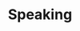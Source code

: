 ---
title: Speaking
hide_title: false
seo:
  title: Speaking
  description: 'I speak at events for a variety of audiences.'
  extra: []
layout: advanced
sections:
  - section_id: available-topics
    type: section_content
    content: >
      Talks and workshops I frequently deliver are listed below. Each can be adapted to fill a slot between from 30 and 60 minutes. Custom topics and setups are also available upon request; inquire below. 

      ## For Consumers

      ### The Only Way to Stop Identity Theft
      There is a lot of press, scare tactics, and snake oil in the identity-protection world. We separate what works from what doesn't. Sneak peek - effective protection is surprisingly easy. Also available as a 90-minute workshop; participants will apply the protections for themselves and get easy-to-follow procedures for maintaining them.

      ### How to stop Internet crime and save time 
      Passwords are annoying, and it seems impossible to follow all the advice. Password Managers are here to save your day - used correctly, they are also one of the best ways to stop internet crime. We explain how. Also appropriate for leaders of businesses 5-50. Also available as a workshop; participants set up a recommended password manager on their devices and learn to use it correctly. 

      ## For Leaders of businesses 5-50

      ### Protect yourself from internet crime by outsourcing IT and finance
      Delegating IT and Finance to dedicated vendors can help you grow your business and improve your resistance to internet crime.

      ### What American title companies learned the hard way
      Paying for real estate in the USA is an attractive target for internet criminals. A single title company may process millions in transactions every day, each with new people unfamiliar to the process and no recourse if a criminal steps in to divert a payment. They solved this challenge. We look at the top approaches they developed and how they can work for other businesses.

      ### Demystifying the Cloud
      Skeptics famously describe the cloud as "someone else's computer," implying it is no better than doing it yourself. Yet many companies are saving millions in IT and efficiency costs by moving to cloud-native designs. Other cloud migration projects have failed, overbudget and with nothing to show. Why? In this talk, we describe the true benefits of the cloud and the hallmarks of a strategy that will succeed. Also available as a workshop in which participants generate an action plan toward a cloud-first strategy.

      ### How to think about Cybersecurity insurance
      People have mixed feelings about insurance - policies are often expensive and have lengthy eligibility requirements. Yet in an age of rising internet crime, it would be foolhardy to skip one. This talk explains which businesses benefit most from insurance, how the right plan fits into a overall crime-prevention plan, and even how a policy can increase your risk of attack.    

      ### The best way to protect sensitive client information
      Safeguarding client secrets is critical to maintaining your trusted reputation. But clients often are inconsistent, misinformed, or even sloppy about protecting secrets they send. How can you efficiently serve them while ensuring they are protected? This talk describes how.

      ## For Leaders of businesses 100-500

      ### How to delight customers with good security
      Many businesses experience customer oversight that can incur significant cost and can extend the sales process - questionnaires and audits and redlined contract addendums. Many leaders see these as distractions or battles. In this talk, we discuss strategies to streamline and accelerate these activities. Done right, your security responses can even be a differentiating value proposition than can help you win bids. Also available as a workshop, with each participant generating a personalized plan for their business.

      ### How to hire and manage a cybersecurity team
      Many senior leaders find security mystifying - they do not understand the work those teams do and what a successful team looks like. As a result, many security teams are misaligned to the rest of their organization and spend resources for no benefit. This talk describes how to help your security teams be most effective. 

      ### Why most Lean Six Sigma initiatives fail
      Since the 1980s, the business world has been awash in Lean or Six Sigma efforts. Often billed as the path for transformations to unlock double or triple-digit growth, they usually fail to deliver and are cut at the next reorg. Yet every decade since has been dotted with highly successful organizations that swear by its principles. This talk explains the underlying value proposition of Lean Six Sigma, why most companies fail at it, and how to unlock the value it promises.

      # Book a Talk
      Please include your desired topic, length, date, venue, audience profile, and any other details you think relevant. 
    form_id: SpeakingForm
    form_action: /api/contactform
    form_fields:
      - input_type: text
        name: Name
        label: You
        is_required: true
        default_value: Name
      - input_type: email
        name: email
        label: Email
        default_value: Your email
        is_required: true
      - input_type: textarea
        name: message
        label: Your desired topic
        default_value: 
      - input_type: checkbox
        name: consent
        label: >-
          I understand that this form is storing my submitted information so I
          can be contacted.
    submit_label: Send Message
---